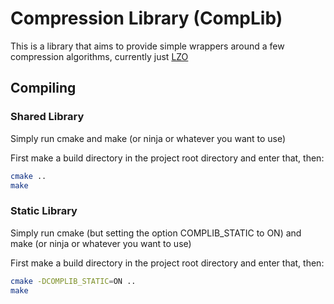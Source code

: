 # Compression Library (CompLib)

This is a library that aims to provide simple wrappers around a few compression algorithms, currently just [LZO](https://www.oberhumer.com/opensource/lzo/)

## Compiling

### Shared Library

Simply run cmake and make (or ninja or whatever you want to use)

First make a build directory in the project root directory and enter that, then:

```bash
cmake ..
make
```

### Static Library

Simply run cmake (but setting the option COMPLIB_STATIC to ON) and make (or ninja or whatever you want to use)

First make a build directory in the project root directory and enter that, then:

```bash
cmake -DCOMPLIB_STATIC=ON ..
make
```
